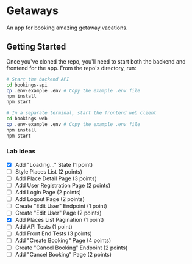 # Getaways
An app for booking amazing getaway vacations.

## Getting Started

Once you've cloned the repo, you'll need to start both the backend and frontend for the app. From the repo's directory, run:

```bash
# Start the backend API
cd bookings-api
cp .env-example .env # Copy the example .env file
npm install
npm start

# In a separate terminal, start the frontend web client
cd bookings-web
cp .env-example .env # Copy the example .env file
npm install
npm start
```

### Lab Ideas
- [X] Add "Loading..." State (1 point)
- [ ] Style Places List (2 points)
- [ ] Add Place Detail Page (3 points)
- [ ] Add User Registration Page (2 points)
- [ ] Add Login Page (2 points)
- [ ] Add Logout Page (2 points)
- [ ] Create "Edit User" Endpoint (1 point)
- [ ] Create "Edit User" Page (2 points)
- [X] Add Places List Pagination (1 point)
- [ ] Add API Tests (1 point)
- [ ] Add Front End Tests (3 points)
- [ ] Add "Create Booking" Page (4 points)
- [ ] Create "Cancel Booking" Endpoint (2 points)
- [ ] Add "Cancel Booking" Page (2 points)
